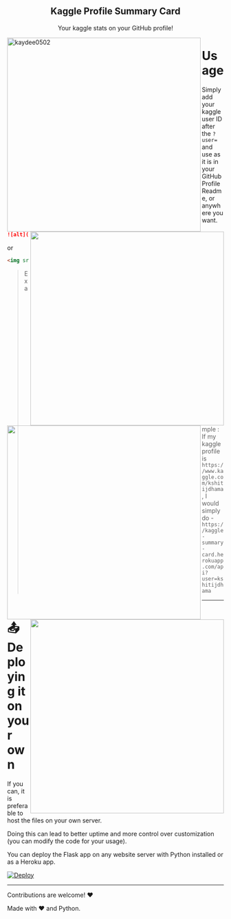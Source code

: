<p align = "center">

<h2 align="center">Kaggle Profile Summary Card</h2>

<p align="center">Your kaggle stats on your GitHub profile!</p>
</p>





<img src="https://kaggle-summary-card.herokuapp.com/api?user=kshitijdhama&" alt="kaydee0502" align ="left" width = "450px"/>
<img src="https://kaggle-summary-card.herokuapp.com/api?user=aakashverma8900&" align ="right" width = "450px"/>



<img src="https://kaggle-summary-card.herokuapp.com/api?user=heyytanay&"  align ="left" width = "450px"/>
<img src="https://kaggle-summary-card.herokuapp.com/api?user=mrisdal&" align ="right" width = "450px" />







# Usage


Simply add your kaggle user ID after the `?user=` and use as it is in your GitHub Profile Readme, or anywhere you want. 

```md
![alt](https://kaggle-summary-card.herokuapp.com/api?user=<your_kaggle_user_id>)

```
or
```md
<img src="https://kaggle-summary-card.herokuapp.com/api?user=<your_kaggle_user_id>" />

```



> Example : If my kaggle profile is `https://www.kaggle.com/kshitijdhama`,
> I would simply do - `https://kaggle-summary-card.herokuapp.com/api?user=kshitijdhama`

---

# 📤 Deploying it on your own

If you can, it is preferable to host the files on your own server.

Doing this can lead to better uptime and more control over customization (you can modify the code for your usage).

You can deploy the Flask app on any website server with Python installed or as a Heroku app.

[![Deploy](https://www.herokucdn.com/deploy/button.svg "Deploy to Heroku")](https://heroku.com/deploy?template=https://github.com/kaydee0502/kaggle-profile-card/tree/main)

---

Contributions are welcome! :heart:

Made with :heart: and Python.
